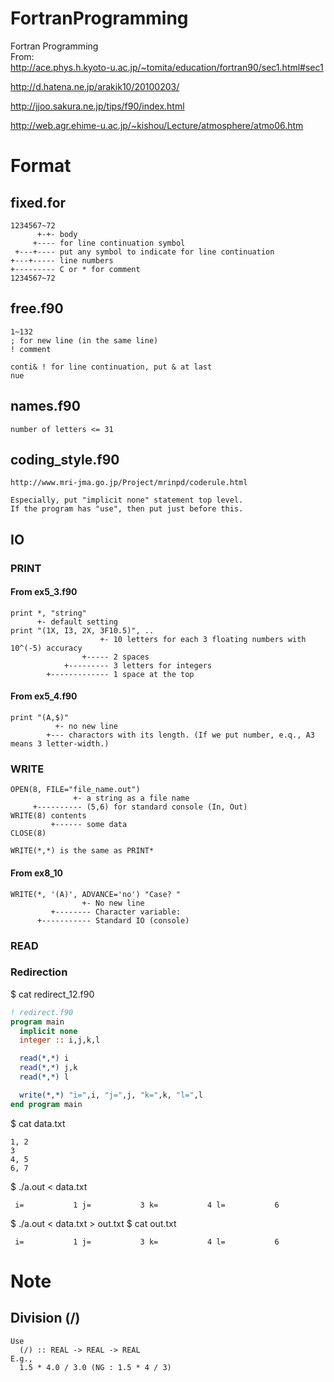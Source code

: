 # FortranProgramming

Fortran Programming  
From:  
  http://ace.phys.h.kyoto-u.ac.jp/~tomita/education/fortran90/sec1.html#sec1

  http://d.hatena.ne.jp/arakik10/20100203/

  http://jjoo.sakura.ne.jp/tips/f90/index.html

  http://web.agr.ehime-u.ac.jp/~kishou/Lecture/atmosphere/atmo06.htm

# Format
## fixed.for

    1234567~72  
          +-+- body  
         +---- for line continuation symbol  
     +---+---- put any symbol to indicate for line continuation  
    +---+----- line numbers  
    +--------- C or * for comment  
    1234567~72  
    
## free.f90

    1~132  
    ; for new line (in the same line)  
    ! comment  
  
    conti& ! for line continuation, put & at last  
    nue   

## names.f90
    
    number of letters <= 31

## coding_style.f90
    
    http://www.mri-jma.go.jp/Project/mrinpd/coderule.html
    
    Especially, put "implicit none" statement top level.
    If the program has "use", then put just before this.

## IO
### PRINT
#### From ex5_3.f90
    print *, "string"
          +- default setting
    print "(1X, I3, 2X, 3F10.5)", ..      
                        +- 10 letters for each 3 floating numbers with 10^(-5) accuracy
                    +----- 2 spaces
                +--------- 3 letters for integers 
            +------------- 1 space at the top

#### From ex5_4.f90
    print "(A,$)"
              +- no new line
            +--- charactors with its length. (If we put number, e.q., A3 means 3 letter-width.)


### WRITE
    OPEN(8, FILE="file_name.out")
                  +- a string as a file name
         +---------- (5,6) for standard console (In, Out)
    WRITE(8) contents
             +------ some data
    CLOSE(8)

    WRITE(*,*) is the same as PRINT*

#### From ex8_10
    WRITE(*, '(A)', ADVANCE='no') "Case? "
                    +- No new line
             +-------- Character variable:
          +----------- Standard IO (console)   
    
### READ

### Redirection

$ cat redirect_12.f90 

```fortran
! redirect.f90
program main
  implicit none
  integer :: i,j,k,l

  read(*,*) i
  read(*,*) j,k
  read(*,*) l

  write(*,*) "i=",i, "j=",j, "k=",k, "l=",l
end program main
```

$ cat data.txt 
```text
1, 2
3
4, 5
6, 7
```
$ ./a.out < data.txt 
```text
 i=           1 j=           3 k=           4 l=           6
```
$ ./a.out < data.txt > out.txt
$ cat out.txt 
```text
 i=           1 j=           3 k=           4 l=           6
```

# Note
## Division (/)

```text
Use 
  (/) :: REAL -> REAL -> REAL
E.g.,
  1.5 * 4.0 / 3.0 (NG : 1.5 * 4 / 3)  
```
